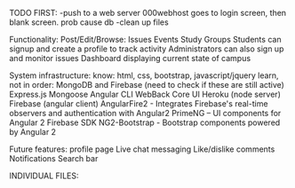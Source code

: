 TODO FIRST:
	-push to a web server 000webhost
		goes to login screen, then blank screen. prob cause db
	-clean up files

Functionality:
	Post/Edit/Browse:
		Issues
		Events
		Study Groups
	Students can signup and create a profile to track activity
Administrators can also sign up and monitor issues
Dashboard displaying current state of campus

System infrastructure:
	know:
		html, css, bootstrap, javascript/jquery
	learn, not in order:
		MongoDB and Firebase (need to check if these are still active)
		Express.js
		Mongoose
		Angular CLI
		WebBack
		Core UI
		Heroku (node server)
		Firebase (angular client)
		AngularFire2 - Integrates Firebase's real-time observers and authentication with Angular2
		PrimeNG – UI components for Angular 2
		Firebase SDK
		NG2-Bootstrap - Bootstrap components powered by Angular 2
		
Future features:
	profile page
	Live chat messaging
	Like/dislike comments
	Notifications
	Search bar
	
INDIVIDUAL FILES:


